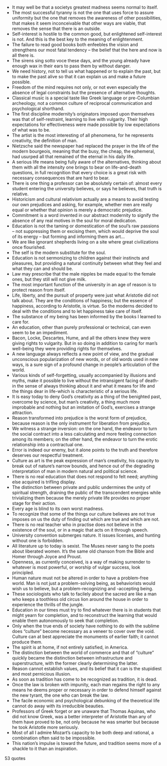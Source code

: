  - It may well be that a societys greatest madness seems normal to itself.
 - The most successful tyranny is not the one that uses force to assure uniformity but the one that removes the awareness of other possibilities, that makes it seem inconceivable that other ways are viable, that removes the sense that there is an outside.
 - Self-interest is hostile to the common good, but enlightened self-interest is not. And this is the best key to the meaning of enlightenment.
 - The failure to read good books both enfeebles the vision and strengthens our most fatal tendency – the belief that the here and now is all there is.
 - The sirens sing sotto voce these days, and the young already have enough wax in their ears to pass them by without danger.
 - We need history, not to tell us what happened or to explain the past, but to make the past alive so that it can explain us and make a future possible.
 - Freedom of the mind requires not only, or not even especially the absence of legal constraints but the presence of alternative thoughts.
 - Classical music is a special taste like Greek language or pre-Columbian archeology, not a common culture of reciprocal communication and psychological shorthand.
 - The first discipline modernity’s originators imposed upon themselves was that of self-restraint, learning to live with vulgarity. Their high expectations for effectiveness were made possible by low expectations of what was to be.
 - The artist is the most interesting of all phenomena, for he represents creativity, the definition of man.
 - Nietzsche said the newspaper had replaced the prayer in the life of the modern bourgeois, meaning that the busy, the cheap, the ephemeral, had usurped all that remained of the eternal in his daily life.
 - A serious life means being fully aware of the alternatives, thinking about them with all the intensity one brings to bear on life-and-death questions, in full recognition that every choice is a great risk with necessary consequences that are hard to bear.
 - There is one thing a professor can be absolutely certain of: almost every student entering the university believes, or says he believes, that truth is relative.
 - Historicism and cultural relativism actually are a means to avoid testing our own prejudices and asking, for example, whether men are really equal or whether that opinion is merely a democratic prejudice.
 - Commitment is a word invented in our abstract modernity to signify the absence of any real motives in the soul for moral dedication.
 - Education is not the taming or domestication of the soul’s raw passions – not suppressing them or excising them, which would deprive the soul of its energy – but forming and informing them as art...
 - We are like ignorant shepherds living on a site where great civilizations once flourished.
 - The self is the modern substitute for the soul.
 - Education is not sermonizing to children against their instincts and pleasures, but providing a natural continuity between what they feel and what they can and should be.
 - Law may prescribe that the male nipples be made equal to the female ones, but they still will not give milk.
 - The most important function of the university in an age of reason is to protect reason from itself.
 - Life, liberty, and the pursuit of property were just what Aristotle did not talk about. They are the conditions of happiness; but the essence of happiness, according to Aristotle, is virtue. So the moderns decided to deal with the conditions and to let happiness take care of itself.
 - The substance of my being has been informed by the books I learned to care for.
 - An education, other than purely professional or technical, can even seem to be an impediment.
 - Bacon, Locke, Descartes, Hume, and all the others knew they were giving rights to vulgarity. But in so doing in addition to caring for man’s well-being they were providing rights for themselves.
 - A new language always reflects a new point of view, and the gradual unconscious popularization of new words, or of old words used in new ways, is a sure sign of a profound change in people’s articulation of the world.
 - Various kinds of self-forgetting, usually accompanied by illusions and myths, make it possible to live without the intransigent facing of death-in the sense of always thinking about it and what it means for life and the things dear in life-which is characteristic of a serious life.
 - It is easy today to deny God’s creativity as a thing of the benighted past, overcome by science, but man’s creativity, a thing much more improbable and nothing but an imitation of God’s, exercises a strange attraction.
 - Reason transformed into prejudice is the worst form of prejudice, because reason is the only instrument for liberation from prejudice.
 - We witness a strange inversion: on the one hand, the endeavor to turn the social contract into a less calculating and more feeling connection among its members; on the other hand, the endeavor to turn the erotic relationship into a contractual one.
 - Error is indeed our enemy, but it alone points to the truth and therefore deserves our respectful treatment.
 - Culture as art is the peak expression of man’s creativity, his capacity to break out of nature’s narrow bounds, and hence out of the degrading interpretation of man in modern natural and political science.
 - There is no real education that does not respond to felt need; anything else acquired is trifling display.
 - The distinction between private and public undermines the unity of spiritual strength, draining the public of the transcendent energies while trivializing them because the merely private life provides no proper stage for their action.
 - Every age is blind to its own worst madness.
 - To recognize that some of the things our culture believes are not true imposes on us the duty of finding out which are true and which are not.
 - There is no real teacher who in practise does not believe in the existence of the soul, or in a magic that acts on it through speech.
 - University convention submerges nature. It issues licenses, and hunting without one is forbidden.
 - All literature up to today is sexist. The Muses never sang to the poets about liberated women. It’s the same old chanson from the Bible and Homer through Joyce and Proust.
 - Openness, as currently conceived, is a way of making surrender to whatever is most powerful, or worship of vulgar success, look principled.
 - Human nature must not be altered in order to have a problem-free world. Man is not just a problem-solving being, as behaviorists would wish us to believe, but a problem-recognizing and -accepting being.
 - These sociologists who talk to facilely about the sacred are like a man who keeps a toothless old circus lion around the house in order to experience the thrills of the jungle.
 - Education in our times must try to find whatever there is in students that might yearn for completion, and to reconstruct the learning that would enable them autonomously to seek that completion.
 - Only when the true ends of society have nothing to do with the sublime does “culture” become necessary as a veneer to cover over the void. Culture can at best appreciate the monuments of earlier faith; it cannot produce them.
 - The spirit is at home, if not entirely satisfied, in America.
 - The distinction between the world of commerce and that of “culture” quickly became the distinction between infrastructure and superstructure, with the former clearly determining the latter.
 - Reason cannot establish values, and its belief that it can is the stupidiest and most pernicious illusion.
 - As soon as tradition has come to be recognized as tradition, it is dead.
 - Once the law is broken with impunity, each man regains the right to any means he deems proper or necessary in order to defend himself against the new tyrant, the one who can break the law.
 - The facile economic and psychological debunking of the theoretical life cannot do away with its irreducible beauties.
 - Professors of Greek forget or are unaware that Thomas Aquinas, who did not know Greek, was a better interpreter of Aristotle than any of them have proved to be, not only because he was smarter but because he took Aristotle more seriously.
 - Most of all I admire Mozart’s capacity to be both deep and rational, a combination often said to be impossible.
 - This nation’s impulse is toward the future, and tradition seems more of a shackle to it than an inspiration.

53 quotes